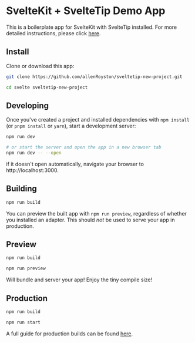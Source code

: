 # SvelteKit + SvelteTip Demo App

This is a boilerplate app for SvelteKit with SvelteTip installed. For more detailed instructions, please click [here](https://www.sveltetip.com/home/install).

## Install

Clone or download this app:

```bash
git clone https://github.com/allenRoyston/sveltetip-new-project.git

cd svelte sveltetip-new-project
```

## Developing

Once you've created a project and installed dependencies with `npm install` (or `pnpm install` or `yarn`), start a development server:

```bash
npm run dev

# or start the server and open the app in a new browser tab
npm run dev -- --open
```
if it doesn't open automatically, navigate your browser to http://localhost:3000. 

## Building

```bash
npm run build
```

You can preview the built app with `npm run preview`, regardless of whether you installed an adapter. This should _not_ be used to serve your app in production.

## Preview

```bash
npm run build 

npm run preview
```

Will bundle and server your app!  Enjoy the tiny compile size!

## Production

```bash
npm run build

npm run start
```

A full guide for production builds can be found [here](https://www.sveltetip.com/home/production).
